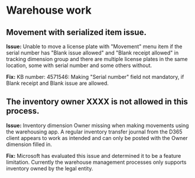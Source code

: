 ﻿# Warehouse work

## Movement with serialized item issue.

**Issue:** Unable to move a license plate with "Movement" menu item if the serial number has "Blank issue allowed" and "Blank receipt allowed" in tracking dimension group and there are multiple license plates in the same location, some with serial number and some others without.

**Fix:** KB number: 4571546: Making "Serial number" field not mandatory, if Blank receipt and Blank issue are allowed.

## The inventory owner XXXX is not allowed in this process.

**Issue:** Inventory dimension Owner missing when making movements using the warehousing app. A regular inventory transfer journal from the D365 client appears to work as intended and can only be posted with the Owner dimension filled in.

**Fix:** Microsoft has evaluated this issue and determined it to be a feature limitation. Currently the warehouse management processes only supports inventory owned by the legal entity.
